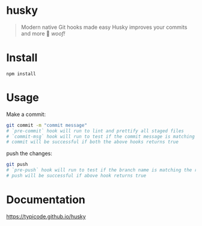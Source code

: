 # husky

> Modern native Git hooks made easy
Husky improves your commits and more 🐶 *woof!*

# Install

```
npm install
```

# Usage

Make a commit:

```sh
git commit -m "commit message"
# `pre-commit` hook will run to lint and prettify all staged files
# `commit-msg` hook will run to test if the commit message is matching the required pattern
# commit will be successful if both the above hooks returns true
```

push the changes:

```sh
git push
# `pre-push` hook will run to test if the branch name is matching the required pattern
# push will be successful if above hook returns true
```

# Documentation

https://typicode.github.io/husky